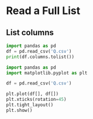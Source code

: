 # Read a Full List

## List columns
```py
import pandas as pd
df = pd.read_csv('Q.csv')
print(df.columns.tolist())
```

```py
import pandas as pd
import matplotlib.pyplot as plt

df = pd.read_csv('Q.csv')

plt.plot(df[], df[])
plt.xticks(rotation=45)
plt.tight_layout()
plt.show()
```